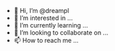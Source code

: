 - 👋 Hi, I’m @dreampl
- 👀 I’m interested in ...
- 🌱 I’m currently learning ...
- 💞️ I’m looking to collaborate on ...
- 📫 How to reach me ...

<!---
dreampl/dreampl is a ✨ special ✨ repository because its `README.md` (this file) appears on your GitHub profile.
You can click the Preview link to take a look at your changes.
--->
